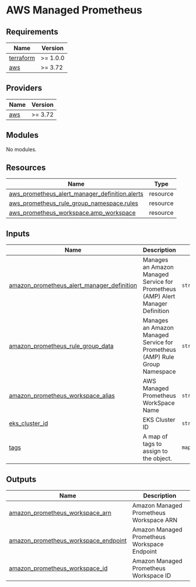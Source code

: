 # AWS Managed Prometheus

<!-- BEGINNING OF PRE-COMMIT-TERRAFORM DOCS HOOK -->
## Requirements

| Name | Version |
|------|---------|
| <a name="requirement_terraform"></a> [terraform](#requirement\_terraform) | >= 1.0.0 |
| <a name="requirement_aws"></a> [aws](#requirement\_aws) | >= 3.72 |

## Providers

| Name | Version |
|------|---------|
| <a name="provider_aws"></a> [aws](#provider\_aws) | >= 3.72 |

## Modules

No modules.

## Resources

| Name | Type |
|------|------|
| [aws_prometheus_alert_manager_definition.alerts](https://registry.terraform.io/providers/hashicorp/aws/latest/docs/resources/prometheus_alert_manager_definition) | resource |
| [aws_prometheus_rule_group_namespace.rules](https://registry.terraform.io/providers/hashicorp/aws/latest/docs/resources/prometheus_rule_group_namespace) | resource |
| [aws_prometheus_workspace.amp_workspace](https://registry.terraform.io/providers/hashicorp/aws/latest/docs/resources/prometheus_workspace) | resource |

## Inputs

| Name | Description | Type | Default | Required |
|------|-------------|------|---------|:--------:|
| <a name="input_amazon_prometheus_alert_manager_definition"></a> [amazon\_prometheus\_alert\_manager\_definition](#input\_amazon\_prometheus\_alert\_manager\_definition) | Manages an Amazon Managed Service for Prometheus (AMP) Alert Manager Definition | `string` | `null` | no |
| <a name="input_amazon_prometheus_rule_group_data"></a> [amazon\_prometheus\_rule\_group\_data](#input\_amazon\_prometheus\_rule\_group\_data) | Manages an Amazon Managed Service for Prometheus (AMP) Rule Group Namespace | `string` | `null` | no |
| <a name="input_amazon_prometheus_workspace_alias"></a> [amazon\_prometheus\_workspace\_alias](#input\_amazon\_prometheus\_workspace\_alias) | AWS Managed Prometheus WorkSpace Name | `string` | `null` | no |
| <a name="input_eks_cluster_id"></a> [eks\_cluster\_id](#input\_eks\_cluster\_id) | EKS Cluster ID | `string` | n/a | yes |
| <a name="input_tags"></a> [tags](#input\_tags) | A map of tags to assign to the object. | `map(string)` | n/a | yes |

## Outputs

| Name | Description |
|------|-------------|
| <a name="output_amazon_prometheus_workspace_arn"></a> [amazon\_prometheus\_workspace\_arn](#output\_amazon\_prometheus\_workspace\_arn) | Amazon Managed Prometheus Workspace ARN |
| <a name="output_amazon_prometheus_workspace_endpoint"></a> [amazon\_prometheus\_workspace\_endpoint](#output\_amazon\_prometheus\_workspace\_endpoint) | Amazon Managed Prometheus Workspace Endpoint |
| <a name="output_amazon_prometheus_workspace_id"></a> [amazon\_prometheus\_workspace\_id](#output\_amazon\_prometheus\_workspace\_id) | Amazon Managed Prometheus Workspace ID |
<!-- END OF PRE-COMMIT-TERRAFORM DOCS HOOK -->
